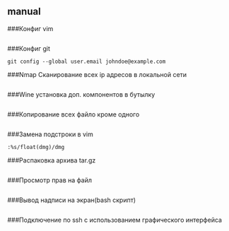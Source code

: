 ## manual

###Конфиг vim
```/usr/share/vim/vimrc
```

###Конфиг git
```git config --global user.name "John Doe"
git config --global user.email johndoe@example.com
```

###Nmap Сканирование всех ip адресов в локальной сети
```nmap -v -sP 192.168.1.3/24
```

###Wine установка доп. компонентов в бутылку
```WINEARCH=win32 WINEPREFIX=~/win32 winetricks -q msxml3 dotnet40 corefonts
```

###Копирование всех файло кроме одного
```ls folder1 | grep -v file1 | xargs cp folder2 (folder1 - Исходная, folder2 - конечная, file1 - игнорируемый файл)
```

###Замена подстроки в vim
```:{пределы}s/{что заменяем}/{на что заменяем}/{опции}
:%s/float(dmg)/dmg
```

###Распаковка архива tar.gz
```tar -xvf /path/to/archive.tar.gz -C /pathToUnpack
```

###Просмотр прав на файл
```ls -l file
```

###Вывод надписи на экран(bash скрипт)
```notify-send "Your text here"
```

###Подключение по ssh с использованием графического интерфейса
```ssh -X user@host
```
